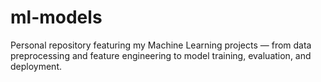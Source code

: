 # ml-models
Personal repository featuring my Machine Learning projects — from data preprocessing and feature engineering to model training, evaluation, and deployment.
